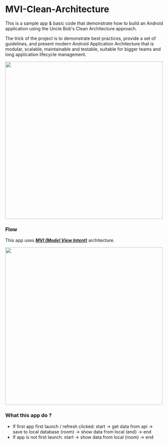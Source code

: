 # MVI-Clean-Architecture
This is a sample app & basic code that demonstrate how to build an Android application using the Uncle Bob's Clean Architecture approach.

The trick of the project is to demonstrate best practices, provide a set of guidelines, and present modern Android Application Architecture that is modular, scalable, maintainable and testable, suitable for bigger teams and long application lifecycle management.

<img src="https://miro.medium.com/max/4800/1*D1EvAeK74Gry46JMZM4oOQ.png" width="500">

### Flow 
This app uses [_**MVI (Model View Intent)**_](https://proandroiddev.com/mvi-architecture-with-kotlin-flows-and-channels-d36820b2028d) architecture.
 
<img src="https://miro.medium.com/max/1400/1*3u5JnmqONR4UnwRE6tEV3Q.png" width="500">

### What this app do ? 
- If first app first launch / refresh clicked:
start -> get data from api -> save to local database (room) -> show data from local (end) -> end
- If app is not first launch:
start -> show data from local (room) -> end
